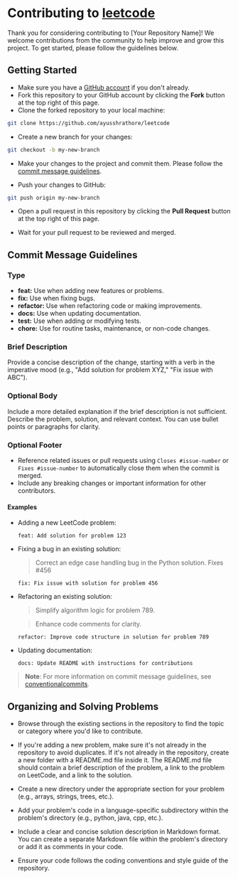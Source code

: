 # Contributing to [leetcode](https://github.com/ayusshrathore/leetcode)

Thank you for considering contributing to [Your Repository Name]! We welcome contributions from the community to help improve and grow this project. To get started, please follow the guidelines below.

## Getting Started

-   Make sure you have a [GitHub account](https://github.com/signup) if you don't already.
-   Fork this repository to your GitHub account by clicking the **Fork** button at the top right of this page.
-   Clone the forked repository to your local machine:

```bash
git clone https://github.com/ayusshrathore/leetcode
```

-   Create a new branch for your changes:

```bash
git checkout -b my-new-branch
```

-   Make your changes to the project and commit them. Please follow the [commit message guidelines](#commit-message-guidelines).

-   Push your changes to GitHub:

```bash
git push origin my-new-branch
```

-   Open a pull request in this repository by clicking the **Pull Request** button at the top right of this page.

-   Wait for your pull request to be reviewed and merged.

## Commit Message Guidelines

### Type

-   **feat:** Use when adding new features or problems.
-   **fix:** Use when fixing bugs.
-   **refactor:** Use when refactoring code or making improvements.
-   **docs:** Use when updating documentation.
-   **test:** Use when adding or modifying tests.
-   **chore:** Use for routine tasks, maintenance, or non-code changes.

### Brief Description

Provide a concise description of the change, starting with a verb in the imperative mood (e.g., "Add solution for problem XYZ," "Fix issue with ABC").

### Optional Body

Include a more detailed explanation if the brief description is not sufficient. Describe the problem, solution, and relevant context. You can use bullet points or paragraphs for clarity.

### Optional Footer

-   Reference related issues or pull requests using `Closes #issue-number` or `Fixes #issue-number` to automatically close them when the commit is merged.
-   Include any breaking changes or important information for other contributors.

#### Examples

-   Adding a new LeetCode problem:

    ```
    feat: Add solution for problem 123
    ```

-   Fixing a bug in an existing solution:

    > Correct an edge case handling bug in the Python solution.
    > Fixes #456

    ```
    fix: Fix issue with solution for problem 456
    ```

-   Refactoring an existing solution:

    > Simplify algorithm logic for problem 789.

    > Enhance code comments for clarity.

    ```
    refactor: Improve code structure in solution for problem 789
    ```

-   Updating documentation:

    ```
    docs: Update README with instructions for contributions
    ```

> **Note**: For more information on commit message guidelines, see [conventionalcommits](https://www.conventionalcommits.org/en/v1.0.0/).

## Organizing and Solving Problems

<!-- create an nice looking path list -->

-   Browse through the existing sections in the repository to find the topic or category where you'd like to contribute.

-   If you're adding a new problem, make sure it's not already in the repository to avoid duplicates. If it's not already in the repository, create a new folder with a README.md file inside it. The README.md file should contain a brief description of the problem, a link to the problem on LeetCode, and a link to the solution.

-   Create a new directory under the appropriate section for your problem (e.g., arrays, strings, trees, etc.).

-   Add your problem's code in a language-specific subdirectory within the problem's directory (e.g., python, java, cpp, etc.).

-   Include a clear and concise solution description in Markdown format. You can create a separate Markdown file within the problem's directory or add it as comments in your code.

-   Ensure your code follows the coding conventions and style guide of the repository.
